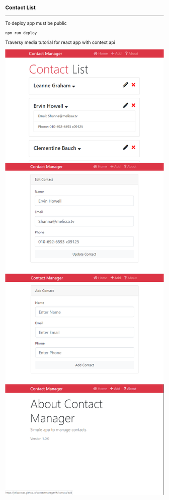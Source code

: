 ### Contact List

---

To deploy app must be public

```
npm run deploy
```

Traversy media tutorial for react app with context api

![](images/Screenshot_1.png)
![](images/Screenshot_2.png)
![](images/Screenshot_3.png)
![](images/Screenshot_4.png)
